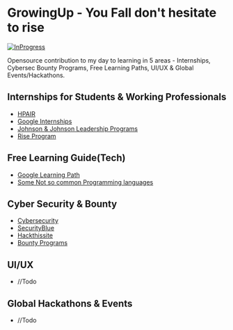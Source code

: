 # GrowingUp - You Fall don't hesitate to rise


[![InProgress](https://img.shields.io/badge/%F0%9F%9A%80-in--progress-yellow?style=flat-square)]()


Opensource contribution to my day to learning in 5 areas - Internships, Cybersec Bounty Programs, Free Learning Paths, UI/UX & Global Events/Hackathons.


## Internships for Students & Working Professionals
- [HPAIR](https://hpair.org/)
- [Google Internships](https://buildyourfuture.withgoogle.com/internships/)
- [Johnson & Johnson Leadership Programs](https://www.careers.jnj.com/leadership-development-programs)
- [Rise Program](https://www.colorintech.org/programs/rise)


## Free Learning Guide(Tech)
 - [Google Learning Path](https://techdevguide.withgoogle.com/)
 - [Some Not so common Programming languages](./not-so-common-programming-languages.md)


## Cyber Security & Bounty
- [Cybersecurity](https://www.cybrary.it/catalog/career-paths/)
- [SecurityBlue](https://securityblue.team/)
- [Hackthissite](https://www.hackthissite.org/)
- [Bounty Programs](https://www.hackerone.com/sites/default/files/2019-11/the-beginners-guide-to-bug-bounty-programs.pdf)

## UI/UX
* //Todo


## Global Hackathons & Events
* //Todo
